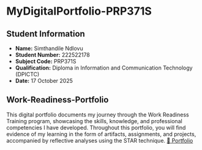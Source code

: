# MyDigitalPortfolio-PRP371S
## Student Information
* **Name:** Simthandile Ndlovu
* **Student Number:** 222522178
* **Subject Code:** PRP371S 
* **Qualification:** Diploma in Information and Communication Technology (DPICTC) 
* **Date:** 17 October 2025

## Work-Readiness-Portfolio
This digital portfolio documents my journey through the Work Readiness Training program, showcasing the skills, knowledge, and professional competencies I have developed.  Throughout this portfolio, you will find evidence of my learning in the form of artifacts, assignments, and projects, accompanied by reflective analyses using the STAR technique.
 <a href="https://drive.google.com/file/d/1VXzmjyCS5KkbdQXGcH2aITgbD2djfXua/view?usp=drive_link" target="_blank">📄 Portfolio </a> 

